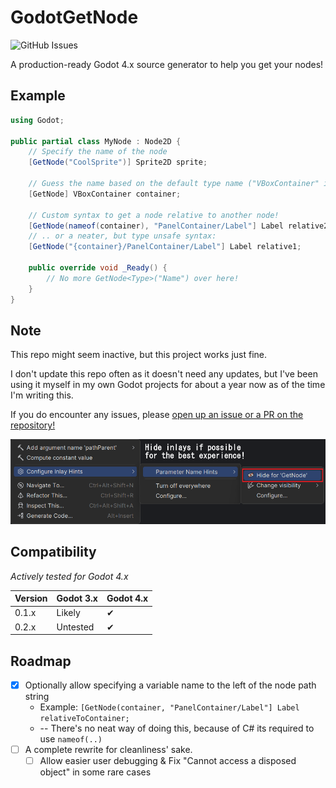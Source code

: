 ﻿# GodotGetNode
![GitHub Issues](https://img.shields.io/github/issues/FlooferLand/GodotGetNode?link=https%3A%2F%2Fgithub.com%2FFlooferLand%2FGodotGetNode%2Fissues)

A production-ready Godot 4.x source generator to help you get your nodes!

## Example
```csharp
using Godot;

public partial class MyNode : Node2D {
	// Specify the name of the node
	[GetNode("CoolSprite")] Sprite2D sprite;
    
	// Guess the name based on the default type name ("VBoxContainer" in this case)
	[GetNode] VBoxContainer container;

	// Custom syntax to get a node relative to another node!
	[GetNode(nameof(container), "PanelContainer/Label"] Label relative2;
	// .. or a neater, but type unsafe syntax:
	[GetNode("{container}/PanelContainer/Label"] Label relative1;
    
	public override void _Ready() {
		// No more GetNode<Type>("Name") over here!
	}
}
```

## Note
This repo might seem inactive, but this project works just fine.

I don't update this repo often as it doesn't need any updates, but I've been using it myself in my own Godot projects for about a year now as of the time I'm writing this.

If you do encounter any issues, please [open up an issue or a PR on the repository!](https://github.com/FlooferLand/GodotGetNode/issues)

![Hide inlays in your IDE for the best experience](./hideInlays.png)

## Compatibility
_Actively tested for Godot 4.x_

| Version | Godot 3.x | Godot 4.x |
|---------|-----------|-----------|
| 0.1.x   | Likely    | ✔         |
| 0.2.x   | Untested  | ✔         |

## Roadmap
- [x] Optionally allow specifying a variable name to the left of the node path string
	- Example: `[GetNode(container, "PanelContainer/Label"] Label relativeToContainer;`
    - -- There's no neat way of doing this, because of C# its required to use `nameof(..)`
- [ ] A complete rewrite for cleanliness' sake. 
    - [ ] Allow easier user debugging  &  Fix "Cannot access a disposed object" in some rare cases
